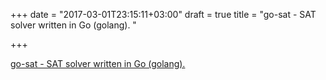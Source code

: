 +++
date = "2017-03-01T23:15:11+03:00"
draft = true
title = "go-sat - SAT solver written in Go (golang). "

+++

<p><a href="https://t.co/SFCsmzTzfj">go-sat - SAT solver written in Go (golang). </a></p>
